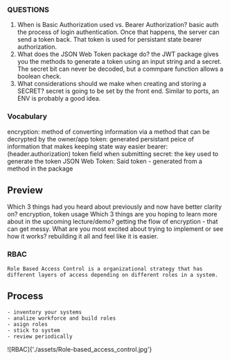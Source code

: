 

### QUESTIONS

1. When is Basic Authorization used vs. Bearer Authorization?
    basic auth the process of login authentication. Once that happens, the server can send a token back. That token is used for persistant state bearer authorization.
2. What does the JSON Web Token package do?
    the JWT package gives you the methods to generate a token using an input string and a secret. The secret bit can never be decoded, but a commpare function allows a boolean check.
3. What considerations should we make when creating and storing a SECRET?
    secret is going to be set by the front end. Similar to ports, an ENV is probably a good idea.

### Vocabulary

encryption: method of converting information via a method that can be decrypted by the owner/app
token: generated persistant peice of information that makes keeping state way easier
bearer:  (header.authorization) token field when submitting
secret: the key used to generate the token 
JSON Web Token: Said token - generated from a method in the package

## Preview

Which 3 things had you heard about previously and now have better clarity on?
    encryption, token usage
Which 3 things are you hoping to learn more about in the upcoming lecture/demo?
    getting the flow of encryption - that can get messy. 
What are you most excited about trying to implement or see how it works?
    rebuilding it all and feel like it is easier. 

### RBAC
    Role Based Access Control is a organizational strategy that has different layers of access depending on different roles in a system. 

## Process 
    - inventory your systems
    - analize workforce and build roles
    - asign roles
    - stick to system
    - review periodically

![RBAC]{'./assets/Role-based_access_control.jpg'}

